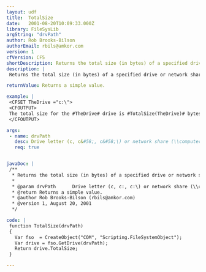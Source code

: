 ```yaml
---
layout: udf
title:  TotalSize
date:   2001-08-20T10:09:33.000Z
library: FileSysLib
argString: "drvPath"
author: Rob Brooks-Bilson
authorEmail: rbils@amkor.com
version: 1
cfVersion: CF5
shortDescription: Returns the total size (in bytes) of a specified drive or network share. (Windows only)
description: |
 Returns the total size (in bytes) of a specified drive or network share.  Because this function uses COM, it is only supported in the Windows version of ColdFusion.

returnValue: Returns a simple value.

example: |
 <CFSET TheDrive ="c:\">
 <CFOUTPUT>
 The total size for the #TheDrive# drive is #TotalSize(TheDrive)# bytes.
 </CFOUTPUT>

args:
 - name: drvPath
   desc: Drive letter (c, c&#58;, c&#58;\) or network share (\\computer\share).
   req: true


javaDoc: |
 /**
  * Returns the total size (in bytes) of a specified drive or network share. (Windows only)
  * 
  * @param drvPath      Drive letter (c, c:, c:\) or network share (\\computer\share). 
  * @return Returns a simple value. 
  * @author Rob Brooks-Bilson (rbils@amkor.com) 
  * @version 1, August 20, 2001 
  */

code: |
 function TotalSize(drvPath)
 {
   Var fso  = CreateObject("COM", "Scripting.FileSystemObject");
   Var drive = fso.GetDrive(drvPath);
   Return drive.TotalSize;
 }

---
```


